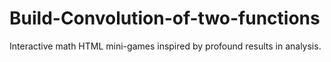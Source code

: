 # Build-Convolution-of-two-functions
Interactive math HTML mini-games inspired by profound results in analysis.
